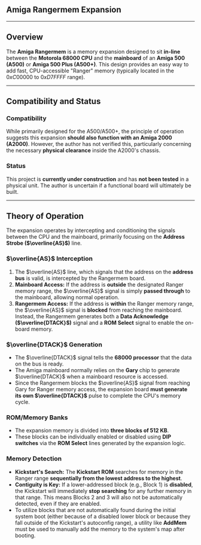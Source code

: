 ## Amiga Rangermem Expansion

---

## Overview

The **Amiga Rangermem** is a memory expansion designed to sit **in-line** between the **Motorola 68000 CPU** and the **mainboard** of an **Amiga 500 (A500)** or **Amiga 500 Plus (A500+)**. This design provides an easy way to add fast, CPU-accessible "Ranger" memory (typically located in the $0xC00000$ to $0xD7FFFF$ range).

---

## Compatibility and Status

### Compatibility
While primarily designed for the A500/A500+, the principle of operation suggests this expansion **should also function with an Amiga 2000 (A2000)**. However, the author has not verified this, particularly concerning the necessary **physical clearance** inside the A2000's chassis.

### Status
This project is **currently under construction** and has **not been tested** in a physical unit. The author is uncertain if a functional board will ultimately be built.

---

## Theory of Operation

The expansion operates by intercepting and conditioning the signals between the CPU and the mainboard, primarily focusing on the **Address Strobe ($\overline{AS}$)** line.

### $\overline{AS}$ Interception

1.  The $\overline{AS}$ line, which signals that the address on the **address bus** is valid, is intercepted by the Rangermem board.
2.  **Mainboard Access:** If the address is **outside** the designated Ranger memory range, the $\overline{AS}$ signal is simply **passed through** to the mainboard, allowing normal operation.
3.  **Rangermem Access:** If the address is **within** the Ranger memory range, the $\overline{AS}$ signal is **blocked** from reaching the mainboard. Instead, the Rangermem generates both a **Data Acknowledge ($\overline{DTACK}$)** signal and a **ROM Select** signal to enable the on-board memory.

### $\overline{DTACK}$ Generation

* The $\overline{DTACK}$ signal tells the **68000 processor** that the data on the bus is ready.
* The Amiga mainboard normally relies on the **Gary** chip to generate $\overline{DTACK}$ when a mainboard resource is accessed.
* Since the Rangermem blocks the $\overline{AS}$ signal from reaching Gary for Ranger memory access, the expansion board **must generate its own $\overline{DTACK}$** pulse to complete the CPU's memory cycle.

### ROM/Memory Banks

* The expansion memory is divided into **three blocks of 512 KB**.
* These blocks can be individually enabled or disabled using **DIP switches** via the **ROM Select** lines generated by the expansion logic.

### Memory Detection

* **Kickstart's Search:** The **Kickstart ROM** searches for memory in the Ranger range **sequentially from the lowest address to the highest**.
* **Contiguity is Key:** If a lower-addressed block (e.g., Block 1) is **disabled**, the Kickstart will immediately **stop searching** for any further memory in that range. This means Blocks 2 and 3 will also not be automatically detected, even if they are enabled.
* To utilize blocks that are not automatically found during the initial system boot (either because of a disabled lower block or because they fall outside of the Kickstart's autoconfig range), a utility like **AddMem** must be used to manually add the memory to the system's map after booting.
